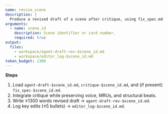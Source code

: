 ```yaml
---
name: revise_scene
description: |
  Produce a revised draft of a scene after critique, using fix_spec.md if present.
arguments:
  - name: scene_id
    description: Scene identifier or card number.
    required: true
output:
  files:
    - workspace/agent-draft-rev-$scene_id.md
    - workspace/editor_log-$scene_id.md
token_budget: 1300
---
```


**Steps**

1. Load `agent-draft-$scene_id.md`, `critique-$scene_id.md`, and (if present) `fix_spec-$scene_id.md`.
2. Integrate critique while preserving voice, MRUs, and structural beats.
3. Write ≤1300 words revised draft → `agent-draft-rev-$scene_id.md`.
4. Log key edits (≤5 bullets) → `editor_log-$scene_id.md`.

